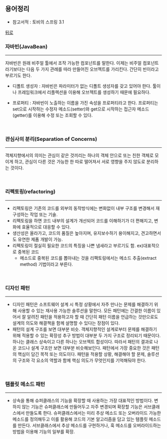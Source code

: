 ## 용어정리
* 참고서적 : 토비의 스프링 3.1

[뒤로](https://github.com/akayj820/programming)

### 자바빈(JavaBean)
***
자바빈은 원래 비주얼 툴에서 조작 가능한 컴포넌트를 말한다.
이제는 비주얼 컴포넌트라기보다는 다음 두 가지 관례를 따라 만들어진 오브젝트를 가리킨다.
간단히 빈이라고 부르기도 한다.

* 디폴트 생성자 : 
자바빈은 파라미터가 없는 디폴트 생성자를 갖고 있어야 한다. 툴이나 프레임워크에서
리플렉션을 이용해 오브젝트를 생성하기 때문에 필요하다.

* 프로퍼티 :
자바빈이 노출하는 이름을 가진 속성을 프로퍼티라고 한다.
프로퍼티는 set으로 시작하는 수정자 메소드(setter)와 get으로 시작하는 접근자 메소드(getter)를
이용해 수정 또는 조회할 수 있다.


</br>

### 관심사의 분리(Separation of Concerns)
***
객체지향에서의 의미는 관심이 같은 것끼리는 하나의 객체 안으로 또는 친한 객체로 모이게 하고,
관심이 다른 것은 가능한 한 따로 떨어져서 서로 영향을 주지 않도로 분리하는 것이다.

</br>

### 리펙토링(refactoring)
***
* 리펙토링은 기존의 코드를 외부의 동작방식에는 변화없이 내부 구조를 변경해서 재구성하는 작업 또는 기술.
* 리펙토링을 하면 코드 내부의 설계가 개선되어 코드를 이해하기가 더 편해지고, 변화에 효율적으로 대응할 수 있다.
* 생산성은 올라가고, 코드의 품질은 높아지며, 유지보수하기 용이해지고, 견고하면서도 유연한 제품 개발이 가능.
* 리펙토링이 절실히 필요한 코드의 특징을 나쁜 냄새라고 부르기도 함. ex)대표적으로 중복된 코드
  * 메소드로 중복된 코드를 뽑아내는 것을 리팩토링에서는 메소드 추출(extract method) 기법이라고 부른다.

</br>

### 디자인 패턴
***
* 디자인 패턴은 소프트웨어 설계 시 특정 상황에서 자주 만나는 문제를 해결하기 위해 사용할 수 있는
재사용 가능한 솔루션을 말한다. 모든 패턴에는 간결한 이름이 있어서 잘 알려진 패턴을 적용하고자 할 때
간단히 패턴 이름을 언급하는 것만으로도 설계의 의도와 해결책을 함께 설명할 수 있다는 장점이 있다.
* 패턴의 설계 구조를 보면 대부분 비슷. 객체지향적인 설계로부터 문제를 해결하기 위해 적용할 수 있는
확장성 추구 방법이 대부분 두 가지 구조로 정리되기 때문이다.
하나는 클래스 상속이고 다른 하나는 오브젝트 합성이다.
따라서 패턴의 결과로 나온 코드나 설계 구조만 보면 대부분 비슷해보인다. 패턴에서 가장 중요한 것은
패턴의 핵심이 담긴 목적 또는 의도이다. 패턴을 적용할 상황, 해결해야 할 문제, 솔루션의 구조와 각 요소의
역할과 함께 핵심 의도가 무엇인지를 기억해둬야 한다.

</br>

### 템플릿 메소드 패턴
***
* 상속을 통해 슈퍼클래스의 기능을 확장할 때 사용하는 가장 대표적인 방법이다. 변하지 않는 기능은
슈퍼클래스에 만들어두고 자주 변경되며 확장할 기능은 서브클래스에서 만들도록 한다.
슈퍼클래스에서는 미리 추상 메소드 또는 오버라이드 가능한 메소드를 정의해두고 이를 활용해 코드의
기본 알고리즘을 담고 있는 템플릿 메소드를 만든다.
서브클래스에서 추상 메소드를 구현하거나, 훅 메소드를 오버라이드하는 방법을 이용해 기능의 일부를 확장.

</br>


